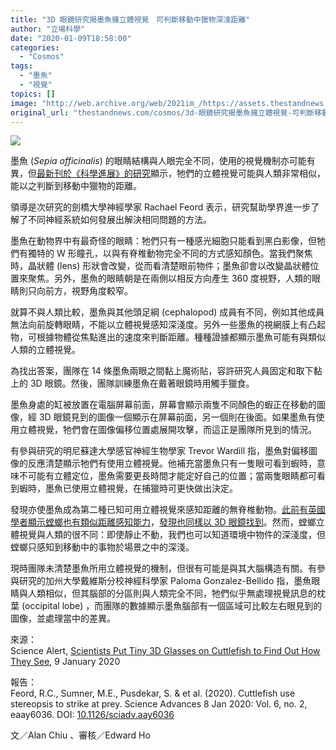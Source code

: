 ```yaml
---
title: "3D 眼鏡研究揭墨魚擁立體視覺　可判斷移動中獵物深淺距離"
author: "立場科學"
date: "2020-01-09T18:58:00"
categories:
  - "Cosmos"
tags:
  - "墨魚"
  - "視覺"
topics: []
image: "http://web.archive.org/web/2021im_/https://assets.thestandnews.com/media/photos/20200109-11_edYhr_ezafX3V.png"
original_url: "thestandnews.com/cosmos/3d-眼鏡研究揭墨魚擁立體視覺-可判斷移動中獵物深淺距離"
---
```

![](http://web.archive.org/web/2021im_/https://assets.thestandnews.com/media/photos/20200109-11_edYhr_ezafX3V.png)

墨魚 (_Sepia officinalis_) 的眼睛結構與人眼完全不同，使用的視覺機制亦可能有異，但[最新刊於《科學進展》的研究](http://web.archive.org/web/20211229124652/https://advances.sciencemag.org/content/6/2/eaay6036/tab-article-info)顯示，牠們的立體視覺可能與人類非常相似，能以之判斷到移動中獵物的距離。

領導是次研究的劍橋大學神經學家 Rachael Feord 表示，研究幫助學界進一步了解了不同神經系統如何發展出解決相同問題的方法。

墨魚在動物界中有最奇怪的眼睛：牠們只有一種感光細胞只能看到黑白影像，但牠們有獨特的 W 形瞳孔，以與有脊椎動物完全不同的方式感知顏色。當我們聚焦時，晶狀體 (lens) 形狀會改變，從而看清楚眼前物件；墨魚卻會以改變晶狀體位置來聚焦。另外，墨魚的眼睛朝是在兩側以相反方向產生 360 度視野，人類的眼睛則只向前方，視野角度較窄。

就算不與人類比較，墨魚與其他頭足綱 (cephalopod) 成員有不同，例如其他成員無法向前旋轉眼睛，不能以立體視覺感知深淺度。另外一些墨魚的視網膜上有凸起物，可根據物體從焦點進出的速度來判斷距離。種種證據都顯示墨魚可能有與類似人類的立體視覺。

為找出答案，團隊在 14 條墨魚兩眼之間黏上魔術貼，容許研究人員固定和取下黏上的 3D 眼鏡。然後，團隊訓練墨魚在戴著眼鏡時用觸手獵食。

墨魚身處的缸被放置在電腦屏幕前面，屏幕會顯示兩隻不同顏色的蝦正在移動的圖像，經 3D 眼鏡見到的圖像一個顯示在屏幕前面，另一個則在後面。如果墨魚有使用立體視覺，牠們會在圖像偏移位置處展開攻擊，而這正是團隊所見到的情況。

有參與研究的明尼蘇達大學感官神經生物學家 Trevor Wardill 指，墨魚對偏移圖像的反應清楚顯示牠們有使用立體視覺。他補充當墨魚只有一隻眼可看到蝦時，意味不可能有立體定位，墨魚需要更長時間才能定好自己的位置；當兩隻眼睛都可看到蝦時，墨魚已使用立體視覺，在捕獵時可更快做出決定。

發現亦使墨魚成為第二種已知可用立體視覺來感知距離的無脊椎動物。[此前有英國學者顯示螳螂也有類似距離感知能力](../../cosmos/%E8%9E%B3%E8%9E%82%E9%83%BD%E8%A6%81%E6%88%B4-3d-%E7%9C%BC%E9%8F%A1/)，[發現也同樣以 3D 眼鏡找到](http://web.archive.org/web/20211229124652/https://www.nature.com/articles/srep18718)。然而，螳螂立體視覺與人類的很不同：即使靜止不動，我們也可以知道環境中物件的深淺度，但螳螂只感知到移動中的事物於場景之中的深淺。

現時團隊未清楚墨魚所用立體視覺的機制，但很有可能是與其大腦構造有關。有參與研究的加州大學戴維斯分校神經科學家 Paloma Gonzalez-Bellido 指，墨魚眼睛與人類相似，但其腦部的分區則與人類完全不同，牠們似乎無處理視覺訊息的枕葉 (occipital lobe) ，而團隊的數據顯示墨魚腦部有一個區域可比較左右眼見到的圖像，並處理當中的差異。

來源：  
Science Alert, [Scientists Put Tiny 3D Glasses on Cuttlefish to Find Out How They See](http://web.archive.org/web/20211229124652/https://www.sciencealert.com/scientists-put-tiny-3d-glasses-on-cuttlefish-to-find-out-how-they-see), 9 January 2020

報告：  
Feord, R.C., Sumner, M.E., Pusdekar, S. & et al. (2020). Cuttlefish use stereopsis to strike at prey. Science Advances 8 Jan 2020: Vol. 6, no. 2, eaay6036. DOI: [10.1126/sciadv.aay6036](http://web.archive.org/web/20211229124652/https://advances.sciencemag.org/content/6/2/eaay6036/tab-article-info)

文／Alan Chiu 、審核／Edward Ho